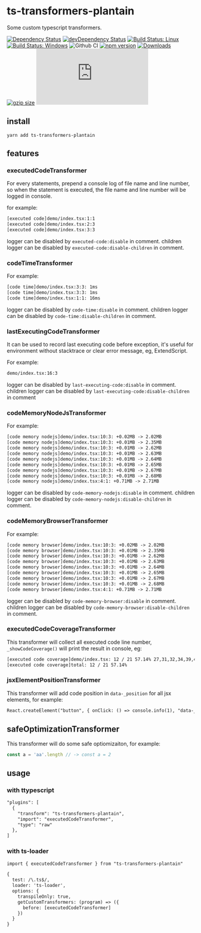 # ts-transformers-plantain

Some custom typescript transformers.

[![Dependency Status](https://david-dm.org/plantain-00/ts-transformers-plantain.svg)](https://david-dm.org/plantain-00/ts-transformers-plantain)
[![devDependency Status](https://david-dm.org/plantain-00/ts-transformers-plantain/dev-status.svg)](https://david-dm.org/plantain-00/ts-transformers-plantain#info=devDependencies)
[![Build Status: Linux](https://travis-ci.org/plantain-00/ts-transformers-plantain.svg?branch=master)](https://travis-ci.org/plantain-00/ts-transformers-plantain)
[![Build Status: Windows](https://ci.appveyor.com/api/projects/status/github/plantain-00/ts-transformers-plantain?branch=master&svg=true)](https://ci.appveyor.com/project/plantain-00/ts-transformers-plantain/branch/master)
![Github CI](https://github.com/plantain-00/ts-transformers-plantain/workflows/Github%20CI/badge.svg)
[![npm version](https://badge.fury.io/js/ts-transformers-plantain.svg)](https://badge.fury.io/js/ts-transformers-plantain)
[![Downloads](https://img.shields.io/npm/dm/ts-transformers-plantain.svg)](https://www.npmjs.com/package/ts-transformers-plantain)
[![gzip size](https://img.badgesize.io/https://unpkg.com/ts-transformers-plantain?compression=gzip)](https://unpkg.com/ts-transformers-plantain)
[![type-coverage](https://img.shields.io/badge/dynamic/json.svg?label=type-coverage&prefix=%E2%89%A5&suffix=%&query=$.typeCoverage.atLeast&uri=https%3A%2F%2Fraw.githubusercontent.com%2Fplantain-00%2Fts-transformers-plantain%2Fmaster%2Fpackage.json)](https://github.com/plantain-00/ts-transformers-plantain)

## install

`yarn add ts-transformers-plantain`

## features

### executedCodeTransformer

For every statements, prepend a console log of file name and line number, so when the statement is executed, the file name and line number will be logged in console.

for example:

```txt
[executed code]demo/index.tsx:1:1
[executed code]demo/index.tsx:2:3
[executed code]demo/index.tsx:3:3
```

logger can be disabled by `executed-code:disable` in comment.
children logger can be disabled by `executed-code:disable-children` in comment.

### codeTimeTransformer

For example:

```txt
[code time]demo/index.tsx:3:3: 1ms
[code time]demo/index.tsx:3:3: 1ms
[code time]demo/index.tsx:1:1: 16ms
```

logger can be disabled by `code-time:disable` in comment.
children logger can be disabled by `code-time:disable-children` in comment.

### lastExecutingCodeTransformer

It can be used to record last executing code before exception, it's useful for environment without stacktrace or clear error message, eg, ExtendScript.

For example:

```txt
demo/index.tsx:16:3
```

logger can be disabled by `last-executing-code:disable` in comment.
children logger can be disabled by `last-executing-code:disable-children` in comment

### codeMemoryNodeJsTransformer

For example:

```txt
[code memory nodejs]demo/index.tsx:10:3: +0.02MB -> 2.02MB
[code memory nodejs]demo/index.tsx:10:3: +0.01MB -> 2.35MB
[code memory nodejs]demo/index.tsx:10:3: +0.01MB -> 2.62MB
[code memory nodejs]demo/index.tsx:10:3: +0.01MB -> 2.63MB
[code memory nodejs]demo/index.tsx:10:3: +0.01MB -> 2.64MB
[code memory nodejs]demo/index.tsx:10:3: +0.01MB -> 2.65MB
[code memory nodejs]demo/index.tsx:10:3: +0.01MB -> 2.67MB
[code memory nodejs]demo/index.tsx:10:3: +0.01MB -> 2.68MB
[code memory nodejs]demo/index.tsx:4:1: +0.71MB -> 2.71MB
```

logger can be disabled by `code-memory-nodejs:disable` in comment.
children logger can be disabled by `code-memory-nodejs:disable-children` in comment.

### codeMemoryBrowserTransformer

For example:

```txt
[code memory browser]demo/index.tsx:10:3: +0.02MB -> 2.02MB
[code memory browser]demo/index.tsx:10:3: +0.01MB -> 2.35MB
[code memory browser]demo/index.tsx:10:3: +0.01MB -> 2.62MB
[code memory browser]demo/index.tsx:10:3: +0.01MB -> 2.63MB
[code memory browser]demo/index.tsx:10:3: +0.01MB -> 2.64MB
[code memory browser]demo/index.tsx:10:3: +0.01MB -> 2.65MB
[code memory browser]demo/index.tsx:10:3: +0.01MB -> 2.67MB
[code memory browser]demo/index.tsx:10:3: +0.01MB -> 2.68MB
[code memory browser]demo/index.tsx:4:1: +0.71MB -> 2.71MB
```

logger can be disabled by `code-memory-browser:disable` in comment.
children logger can be disabled by `code-memory-browser:disable-children` in comment.

### executedCodeCoverageTransformer

This transformer will collect all executed code line number, `_showCodeCoverage()` will print the result in console, eg:

```txt
[executed code coverage]demo/index.tsx: 12 / 21 57.14% 27,31,32,34,39,42,45,48,55
[executed code coverage]total: 12 / 21 57.14%
```

### jsxElementPositionTransformer

This transformer will add code position in `data-_position` for all jsx elements, for example:

```txt
React.createElement("button", { onClick: () => console.info(1), "data-_position": 'demo/index.tsx:55:1' });
```

## safeOptimizationTransformer

This transformer will do some safe optiomizaiton, for example:

```ts
const a = 'aa'.length // -> const a = 2
```

## usage

### with ttypescript

```txt
"plugins": [
  {
    "transform": "ts-transformers-plantain",
    "import": "executedCodeTransformer",
    "type": "raw"
  },
]
```

### with ts-loader

```txt
import { executedCodeTransformer } from "ts-transformers-plantain"

{
  test: /\.ts$/,
  loader: 'ts-loader',
  options: {
    transpileOnly: true,
    getCustomTransformers: (program) => ({
      before: [executedCodeTransformer]
    })
  }
}
```
